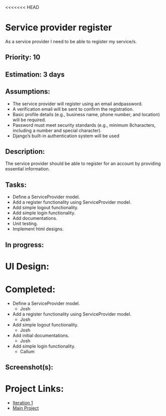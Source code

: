 <<<<<<< HEAD
# Service provider register
As a service provider I need to be able to register my service/s.

## Priority: 10

## Estimation: 3 days

## Assumptions:
- The service provider will register using an email andpassword.
- A verification email will be sent to confirm the registration.
- Basic profile details (e.g., business name, phone number, and location) will be required.
- Password must meet security standards (e.g., minimum 8characters, including a number and special character).
- Django’s built-in authentication system will be used 

## Description:
The service provider should be able to register for an account by providing essential information.

## Tasks:
- Define a ServiceProvider model.
- Add a register functionality using ServiceProvider model.
- Add simple logout functionality.
- Add simple login functionality.
- Add documentations.
- Unit testing.
- Implement html designs.

## In progress:



# UI Design:

# Completed:
- Define a ServiceProvider model.
    - Josh
- Add a register functionality using ServiceProvider model.
    - Josh
- Add simple logout functionality.
    - Josh
- Add initial documentations.
    - Josh
- Add simple login functionality.
    - Callum

## Screenshot(s):

# Project Links:
- [Iteration 1](../iteration_1.md)
- [Main Project](../../README.md)

